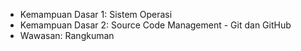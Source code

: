 - Kemampuan Dasar 1: Sistem Operasi
- Kemampuan Dasar 2: Source Code Management - Git dan GitHub
- Wawasan: Rangkuman